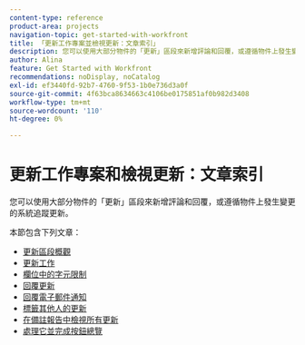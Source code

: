 ```yaml
---
content-type: reference
product-area: projects
navigation-topic: get-started-with-workfront
title: 「更新工作專案並檢視更新：文章索引」
description: 您可以使用大部分物件的「更新」區段來新增評論和回覆，或遵循物件上發生變更的系統追蹤更新。
author: Alina
feature: Get Started with Workfront
recommendations: noDisplay, noCatalog
exl-id: ef3440fd-92b7-4760-9f53-1b0e736d3a0f
source-git-commit: 4f63bca8634663c4106be0175851af0b982d3408
workflow-type: tm+mt
source-wordcount: '110'
ht-degree: 0%

---
```


# 更新工作專案和檢視更新：文章索引

<!-- Audited: 02/2024 -->

您可以使用大部分物件的「更新」區段來新增評論和回覆，或遵循物件上發生變更的系統追蹤更新。

本節包含下列文章：

* [更新區段概觀](../../workfront-basics/updating-work-items-and-viewing-updates/updates-tab-overview.md)
* [更新工作](../../workfront-basics/updating-work-items-and-viewing-updates/update-work.md)
* [欄位中的字元限制](../../workfront-basics/updating-work-items-and-viewing-updates/character-limits-in-fields.md)
* [回覆更新](../../workfront-basics/updating-work-items-and-viewing-updates/reply-to-updates.md)
* [回覆電子郵件通知](../../workfront-basics/updating-work-items-and-viewing-updates/reply-to-email-notifications.md)
* [標籤其他人的更新](../../workfront-basics/updating-work-items-and-viewing-updates/tag-others-on-updates.md)
* [在備註報告中檢視所有更新](../../workfront-basics/updating-work-items-and-viewing-updates/view-all-updates-in-a-report.md)
* [處理它並完成按鈕總覽](../../workfront-basics/updating-work-items-and-viewing-updates/work-on-it-and-done-buttons-accept-complete-work.md)

